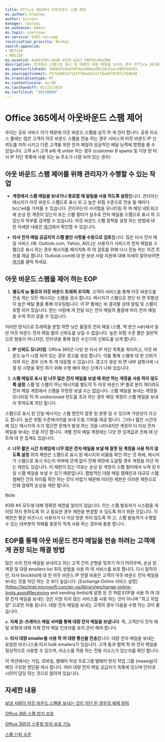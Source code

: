```yaml
---
title: Office 365에서 아웃바운드 스팸 제어
ms.author: krowley
author: kccross
manager: laurawi
ms.audience: Admin
ms.topic: overview
ms.service: O365-seccomp
localization_priority: Normal
search.appverid:
- MET150
- MOE150
ms.assetid: 6a601501-a6a8-4559-b2e7-56b59c96a586
description: 조직에서 스팸으로 표시 된 대량의 대량 메일을 보내는 경우 Office 365을 사용 하 여 전자 메일을 보내지 못하도록 차단할 수 있습니다. 이 문서를 읽으면 이러한 상황이 일어나는 이유와 해당 작업에 대해 수행할 수 있는 작업에 대해 자세히 알아보세요.
ms.openlocfilehash: 1098d22dedf9fd2a40b6ad8320c61ecd86f66593
ms.sourcegitcommit: f57b4001ef1327f0ea622e716a4d7d78f1769b49
ms.translationtype: MT
ms.contentlocale: ko-KR
ms.lasthandoff: 02/23/2019
ms.locfileid: "30218688"
---
```

# <a name="controlling-outbound-spam-in-office-365"></a>Office 365에서 아웃바운드 스팸 제어

우리는 공유 서비스 이기 때문에 아웃 바운드 스팸을 심각 하 게 관리 합니다.  공유 리소스 풀에는 많은 고객이 아웃 바운드 스팸을 전송 하는 경우 서비스의 아웃 바운드 IP 신뢰도를 저하 시키고 다른 고객을 위한 전자 메일의 성공적인 배달 능력에 영향을 줄 수 있습니다. 고객 a가 고객 a에 게 unfair 하는 경우 (customer B spams 및 다양 한 타사 IP 차단 목록에 사용 되는 ip 주소가 나열 되어 있는 경우)

## <a name="what-admins-can-do-to-control-outbound-spam"></a>아웃 바운드 스팸 제어를 위해 관리자가 수행할 수 있는 작업

- **계정에서 스팸 메일을 보내거나 종료할 때 알림을 사용 하도록 설정**합니다. 관리자는 메시지가 아웃 바운드 스팸으로 표시 되 고 높은 위험 수준으로 전송 될 때마다 bcc'ed를 가져올 수 있습니다. 관리자는이 사서함을 모니터링 하 여 해당 네트워크에 손상 된 계정이 있는지 또는 스팸 필터가 실수로 전자 메일을 스팸으로 표시 하 고 있는지 여부를 검색할 수 있습니다.  아웃 바운드 스팸 정책을 설정 하는 방법에 대 한 자세한 내용은 [여기](configure-the-outbound-spam-policy.md)에서 확인할 수 있습니다.
 
- **타사 전자 메일 공급자의 스팸 불만 사항을 수동으로 검토**합니다. 많은 타사 전자 메일 서비스 (예: Outlook.com, Yahoo, AOL)는 사용자가 서비스의 전자 메일을 스팸으로 표시 하는 경우 메시지를 패키지화 하 여 검토를 위해 다시 전송 하는 의견 루프를 제공 합니다. Outlook.com에 대 한 보낸 사람 지원에 대해 자세히 알아보려면 [여기](https://sendersupport.olc.protection.outlook.com/pm/services.aspx)를 클릭 하세요.

## <a name="what-eop-does-to-control-outbound-spam"></a>아웃 바운드 스팸을 제어 하는 EOP 

1. **별도의 ip 풀로의 아웃 바운드 트래픽 조각화**. 고객이 서비스를 통해 아웃 바운드를 전송 하는 모든 메시지는 스팸을 검사 합니다. 메시지가 스팸으로 판단 되 면 위험성이 높은 배달 풀을 통해 라우팅됩니다. 이 IP 풀에는 비 결과물 상태 알림 및 스팸이 포함 되어 있습니다. 받는 사람에 게 전달 되는 전자 메일의 품질에 따라 전자 메일을 수락 하지 않을 수 있습니다.

이러한 방식으로 트래픽을 분할 하면 낮은 품질의 전자 메일 (스팸, 백 분산 ndr)에서 일반 아웃 바운드 전자 메일 풀의 신뢰도를 낮출 수 없습니다. 높은 위험 수준 풀은 일반적으로 범용이 아니지만, 인터넷을 통해 많은 수신기의 신뢰도를 낮게 합니다. 

2. **IP 신뢰도 모니터링**. Office 365은 다양 한 타사 IP 차단 목록을 쿼리하고, 아웃 바운드 ip가 나열 되어 있는 경우 경고를 생성 합니다. 이를 통해 스팸에 대 한 신뢰가 저하 되는 경우 신속 하 게 대응할 수 있습니다. 경고가 생성 되 면 내부 설명서에 나열 된 사항을 확인 하기 위해 수행 해야 하는 단계가 나와 있습니다. 

3. **스팸 메일로 표시 된 너무 많은 전자 메일을 보낼 때 위반 하는 계정을 사용 하지 않도록 설정** 스팸 및 스팸이 아닌 메시지를 별도의 두 아웃 바운드 IP 풀로 분리 하더라도 전자 메일 계정에서 스팸을 무한정 보낼 수는 없습니다. 스팸 메일을 보내는 계정을 모니터링 하 여 undisclosed 한도를 초과 하는 경우 해당 계정이 스팸 메일을 보내지 못하도록 차단 됩니다.

스팸으로 표시 된 단일 메시지는 스팸 엔진의 잘못 된 분류 일 수 있으며 가양성이 라고도 합니다. 높은 위험 수준에서이를 보내 드릴 기회를 제공 합니다. 그러나 짧은 시간대에 있는 메시지의 수가 많으면 문제가 발생 하는 것을 나타내지만 계정이 더 이상 전자 메일을 보내는 것을 차단 합니다. 개별 전자 메일 계정에는 다양 한 임계값과 전체 테 넌 트에 대 한 집계도 있습니다.

4. **너무 짧은 시간 프레임에 너무 많은 전자 메일을 보낼 때 잘못 된 계정을 사용 하지 않도록 설정** 위의 제한은 스팸으로 표시 된 메시지의 비율을 확인 하는 것 외에, 메시지가 스팸으로 표시 되는지 여부에 관계 없이 전체 제한에 도달할 경우 계정을 차단 하는 제한도 있습니다. 이 제한이 있는 이유는 손상 된 계정이 스팸 필터에서 누락 된 0 일 스팸 메일을 보낼 수 있기 때문입니다. 합법적인 대량 메일 캠페인과 대규모 스팸 캠페인 간의 차이를 확인 하는 것이 어렵기 때문에 이러한 제한은 이러한 제한으로 인해 잠재적 손상을 제한 합니다.

> [!NOTE]
> #3와 #4 모두에 대해 정확한 제한을 알리지 않습니다.  이는 스팸 발송자가 시스템을 게이밍 하지 못하도록 하 고 필요한 경우 제한을 변경할 수 있도록 하기 위한 것입니다. 이 제한은 평균 비즈니스 사용자가 더 이상 방문 하지 않도록 하 고, 스팸 발송자가 수행할 수 있는 대부분의 피해를 충분히 적게 사용 하는 경우에 충분 합니다. 

## <a name="recommended-workarounds-for-customers-who-want-to-send-outbound-a-lot-of-email-through-eop"></a>EOP를 통해 아웃 바운드 전자 메일을 전송 하려는 고객에 게 권장 되는 해결 방법

많은 수의 전자 메일을 보내려고 하는 고객 간의 균형을 맞추기 하기 어려우며, 손상 된 계정 및 대량 emailers list 취득 방법을 사용 하 여 서비스를 보호 합니다. 다시 말하지만, 타사 blocklist에 대 한 아웃 바운드 IP 연결 비용은 고객이 아웃 바운드 전자 메일을 보내는 것을 차단 하는 것 보다 높습니다. [Exchange Online 서비스 설명](https://technet.microsoft.com/en-us/library/exchange-online-limits.aspx#Receiving and sending limits)에 설명 된 것 처럼 EOP을 사용 하 여 대량 전자 메일을 보내는 것은 지원 되지 않는 서비스를 사용 하는 것이 아니며 "최고 작업량" 으로만 허용 됩니다. 대량 전자 메일을 보내는 고객의 경우 다음을 수행 하는 것이 좋습니다.

a. **자체 온-프레미스 메일 서버를 통해 대량 전자 메일을 보냅니다**. 즉, 고객은이 전자 메일 유형에 대해 자체 전자 메일 인프라를 유지 관리 해야 합니다.

b. **타사 대량 emailer을 사용 하 여 대량 통신을 전송**합니다. 대량 전자 메일을 보내는 유일한 비즈니스용 타사 bulk emailers가 있습니다. 고객 들과 협력 하 여 전자 메일을 정상적으로 사용할 수 있으며, 리소스를 적용 하는 전용 리소스가 있는지를 확인 합니다. 

이 섹션에서는 가입, 모바일, 맬웨어 악성 프로그램 맬웨어 방지 작업 그룹 (maawg)이 [](http://www.maawg.org/about/roster)해당 구성원 명단을 게시 합니다. 여러 대량 전자 메일 공급자가 목록에 있으며 인터넷 시민이 담당 하는 것으로 알려져 있습니다. 
  
## <a name="for-more-information"></a>자세한 내용

[보낸 사람이 아웃 바운드 스팸을 보내는 것이 차단 된 경우의 예제 알림](sample-notification-when-a-sender-is-blocked-sending-outbound-spam.md)

[Office 365 스팸 방지 보호](anti-spam-protection.md)

[Office 365의 스푸핑 방지 보호 기능](anti-spoofing-protection.md)

[스팸 신뢰 수준](spam-confidence-levels.md)

